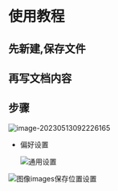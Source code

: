 # 使用教程

## 先新建,保存文件

## 再写文档内容

## 步骤

![image-20230513092226165](D:\GitHub\noteBook\装机优化\assets\image-20230513092226165.png)

- 偏好设置

  ![通用设置](D:\GitHub\noteBook\装机优化\assets\image-20230513091206062.png)



![图像images保存位置设置](D:\GitHub\noteBook\装机优化\assets\image-20230513091305033.png)